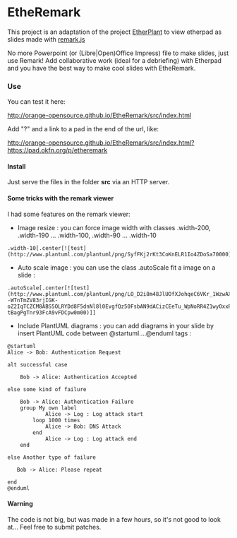 EtheRemark
==========

This project is an adaptation of the project [EtherPlant](http://github.com/Orange-OpenSource/EtherPlant) to view etherpad as slides made with [remark.js](https://github.com/gnab/remark)

No more Powerpoint (or (Libre|Open)Office Impress) file to make slides, just use Remark! Add collaborative work (ideal for a debriefing) with Etherpad and you have the best way to make cool slides with EtheRemark.

### Use

You can test it here:

http://orange-opensource.github.io/EtheRemark/src/index.html

Add "?" and a link to a pad in the end of the url, like:

http://orange-opensource.github.io/EtheRemark/src/index.html?https://pad.okfn.org/p/etheremark

#### Install

Just serve the files in the folder **src** via an HTTP server.

#### Some tricks with the remark viewer

I had some features on the remark viewer:
- Image resize : you can force image width with classes .width-200, .width-190 ... .width-100, .width-90 ... .width-10
```
.width-10[.center[![test](http://www.plantuml.com/plantuml/png/SyfFKj2rKt3CoKnELR1Io4ZDoSa70000)]]
```
- Auto scale image : you can use the class .autoScale fit a image on a slide :
```
.autoScale[.center[![test](http://www.plantuml.com/plantuml/png/LO_D2i8m48JlUOfXJohqeC6VKr_1WzwAXw0R3DGApIhuzcxIqZPB84lcczt9QhD6LTK87dHvlnXNZaAG9tV684cDz1--WTnTmZV83rjIGK-oZ2IqTCZCM8ABS5OLRYDd8F5dnNl8l0EvgfQz50FsbAN9dACizCEeTu_WpNoRR4Z1wyOxxPV1TpduW1fdft-tBagPgTnr93FcA9vFDCpw0m00)]]
```
- Include PlantUML diagrams : you can add diagrams in your slide by insert PlantUML code between @startuml....@enduml tags :
```
@startuml
Alice -> Bob: Authentication Request

alt successful case

    Bob -> Alice: Authentication Accepted
    
else some kind of failure

    Bob -> Alice: Authentication Failure
    group My own label
            Alice -> Log : Log attack start
        loop 1000 times
            Alice -> Bob: DNS Attack
        end
            Alice -> Log : Log attack end
    end
    
else Another type of failure

   Bob -> Alice: Please repeat
   
end
@enduml
```

#### Warning

The code is not big, but was made in a few hours, so it's not good to look at... Feel free to submit patches.

